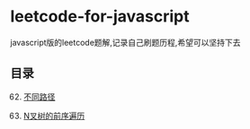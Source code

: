 # leetcode-for-javascript
javascript版的leetcode题解,记录自己刷题历程,希望可以坚持下去

## 目录
62. [不同路径](https://github.com/skypesky/leetcode-for-javascript/blob/master/62.%20%E4%B8%8D%E5%90%8C%E8%B7%AF%E5%BE%84.md)

589. [N叉树的前序遍历](https://github.com/skypesky/leetcode-for-javascript/blob/master/589.%20N%E5%8F%89%E6%A0%91%E7%9A%84%E5%89%8D%E5%BA%8F%E9%81%8D%E5%8E%86.md)

